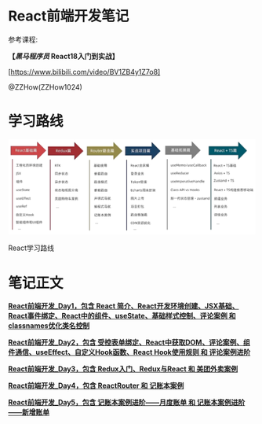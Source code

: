 # React前端开发笔记

参考课程:

**【*黑马程序员* React18入门到实战】**

[https://www.bilibili.com/video/BV1ZB4y1Z7o8]

@ZZHow(ZZHow1024)

# 学习路线

![React学习路线](./ReactLearningPath.png)

React学习路线

# 笔记正文

[**React前端开发_Day1，包含 React 简介、React开发环境创建、JSX基础、React事件绑定、React中的组件、useState、基础样式控制、评论案例 和 classnames优化类名控制**](./Day01)

[**React前端开发_Day2，包含 受控表单绑定、React中获取DOM、评论案例、组件通信、useEffect、自定义Hook函数、React Hook使用规则 和 评论案例进阶**](./Day02)

[**React前端开发_Day3，包含 Redux入门、Redux与React 和 美团外卖案例**](./Day03)

[**React前端开发_Day4，包含 ReactRouter 和 记账本案例**](./Day04)

[**React前端开发_Day5，包含 记账本案例进阶——月度账单 和 记账本案例进阶——新增账单**](./Day05)
